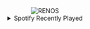 <div align="center">
<picture>
    <source media="(prefers-color-scheme: dark)" srcset="https://i.ibb.co/fzmYYR6F/output-gif.gif">
    <source media="(prefers-color-scheme: light)" srcset="https://i.ibb.co/fzmYYR6F/output-gif.gif">
    <img alt="RENOS" src="https://i.ibb.co/fzmYYR6F/output-gif.gif">
</picture>
<details>
<summary>Spotify Recently Played</summary>
<img src="https://spotify-recently-played-readme.vercel.app/api?user=31d6d6zerc5ct6kck32na2ozsqf4&unique=1&width=400" alt="Spotify" />
</details>
</div>

<!-- Image deletion URL: https://ibb.co/9kR99XKg/e89f1b7bd5ab4869b566f3a9fafe753e -->